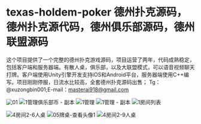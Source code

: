 # texas-holdem-poker 德州扑克源码，德州扑克源代码，德州俱乐部源码，德州联盟源码
这个项目提供了一个完整的德州扑克游戏源码，项目运营了两年，代码成熟稳定，包括客户端和服务器端。有散人桌，俱乐部，以及大联盟模式，可以语音视频聊天打牌。客户端使用Unity引擎开发支持iOS和Android平台，服务器端使用C++编写。项目刚刚停服，日流水比较高，全套德州扑克源码出售；
Tg：@xuzongbin001;E-mail：masterai918@gmail.com

![01](https://github.com/user-attachments/assets/a5fbbbae-369b-430f-8a6b-8d40a0037e0d)
![1管理俱乐部币 - 副本](https://github.com/user-attachments/assets/e64d9a16-cd29-4a9d-95ff-68d7926f3484)
![1管理](https://github.com/user-attachments/assets/8258700e-5441-41f2-818f-21cb18c1508d)
![1管理 - 副本](https://github.com/user-attachments/assets/b8eb75a3-b9af-4855-b810-15cb06dce8f2)
![1房间列表](https://github.com/user-attachments/assets/67b69273-df09-4a63-b464-7451f1280aad)

![4房间2-6人桌](https://github.com/user-attachments/assets/34ea9b1a-09bd-4424-b50b-a04000c14254)
![05牌桌-查看头像1](https://github.com/user-attachments/assets/8673b6d6-7579-4d66-b60e-a29556ade3b6)
![4房间2-9人桌](https://github.com/user-attachments/assets/b4fa375c-2de7-4d26-90e1-6e045900657d)
